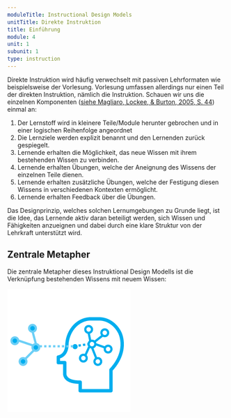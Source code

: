 ```yaml
---
moduleTitle: Instructional Design Models
unitTitle: Direkte Instruktion
title: Einführung
module: 4
unit: 1
subunit: 1
type: instruction
---
```


Direkte Instruktion wird häufig verwechselt mit passiven Lehrformaten wie beispielsweise der Vorlesung. Vorlesung umfassen allerdings nur einen Teil der direkten Instruktion, nämlich die Instruktion. Schauen wir uns die einzelnen Komponenten ([siehe Magliaro, Lockee, & Burton, 2005, S. 44](https://link.springer.com/article/10.1007/bf02504684)) einmal an:

1. Der Lernstoff wird in kleinere Teile/Module herunter gebrochen und in einer logischen Reihenfolge angeordnet
2. Die Lernziele werden explizit benannt und den Lernenden zurück gespiegelt.
3. Lernende erhalten die Möglichkeit, das neue Wissen mit ihrem bestehenden Wissen zu verbinden. 
4. Lernende erhalten Übungen, welche der Aneignung des Wissens der einzelnen Teile dienen.
5. Lernende erhalten zusätzliche Übungen, welche der Festigung diesen Wissens in verschiedenen Kontexten ermöglicht.
6. Lernende erhalten Feedback über die Übungen. 

Das Designprinzip, welches solchen Lernumgebungen zu Grunde liegt, ist die Idee, das Lernende aktiv daran beteiligt werden, sich Wissen und Fähigkeiten anzueignen und dabei durch eine klare Struktur von der Lehrkraft unterstützt wird. 

## Zentrale Metapher

Die zentrale Metapher dieses Instruktional Design Modells ist die Verknüpfung bestehenden Wissens mit neuem Wissen:

![](connect.png)

